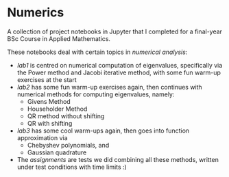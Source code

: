 # Numerics

A collection of project notebooks in Jupyter that I completed for a final-year BSc Course in Applied Mathematics. 

These notebooks deal with certain topics in *numerical analysis*:

- *lab1* is centred on numerical computation of eigenvalues, specifically via the Power method and Jacobi iterative method, with some fun warm-up exercises at the start
- *lab2* has some fun warm-up exercises again, then continues with numerical methods for computing eigenvalues, namely:
  - Givens Method
  - Householder Method
  - QR method without shifting
  - QR with shifting
- *lab3* has some cool warm-ups again, then goes into function approximation via
  - Chebyshev polynomials, and
  - Gaussian quadrature
 - The *assignments* are tests we did combining all these methods, written under test conditions with time limits :)
 


